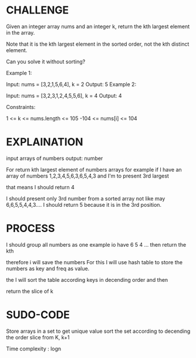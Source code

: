 # CHALLENGE
Given an integer array nums and an integer k, return the kth largest element in the array.

Note that it is the kth largest element in the sorted order, not the kth distinct element.

Can you solve it without sorting?

 

Example 1:

Input: nums = [3,2,1,5,6,4], k = 2
Output: 5
Example 2:

Input: nums = [3,2,3,1,2,4,5,5,6], k = 4
Output: 4
 

Constraints:

1 <= k <= nums.length <= 105
-104 <= nums[i] <= 104

# EXPLAINATION
input arrays of numbers
output: number

For return kth largest element of numbers arrays
for example if I have an array of numbers 
1,2,3,4,5,6,3,6,5,4,3
and I'm to present 3rd largest

that means I should return 4

I should present only 3rd number from a sorted array not like may 
6,6,5,5,4,4,3....
I should return 5 because it is in the 3rd position.


# PROCESS
 I should group all numbers as one 
example io have 
6
5
4
...
then return the kth

therefore i will save the numbers 
For this I will use hash table to store the numbers as key and freq as value.

the I will sort the table according keys in decending order and then 

return the slice of k

# SUDO-CODE
Store arrays in a set to get unique value
sort the set according to decending the order
slice from K, k+1

Time complexity 
:
logn